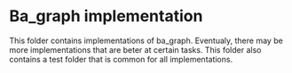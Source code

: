 # Ba_graph implementation

This folder contains implementations of ba_graph. Eventualy, there may be more implementations that are beter at certain tasks.
This folder also contains a test folder that is common for all implementations.
